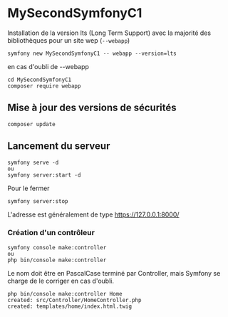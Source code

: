 # MySecondSymfonyC1

Installation de la version lts (Long Term Support) avec la majorité des bibliothèques pour un site wep (`--webapp`)

    symfony new MySecondSymfonyC1 -- webapp --version=lts

en cas d'oubli de --webapp

    cd MySecondSymfonyC1
    composer require webapp

## Mise à jour des versions de sécurités

    composer update

## Lancement du serveur

    symfony serve -d
    ou
    symfony server:start -d

Pour le fermer

    symfony server:stop

L'adresse est généralement de type https://127.0.0.1:8000/

### Création d'un contrôleur

    symfony console make:controller
    ou
    php bin/console make:controller

Le nom doit être en PascalCase terminé par Controller, mais Symfony se charge de le corriger en cas d'oubli.

    php bin/console make:controller Home
    created: src/Controller/HomeController.php
    created: templates/home/index.html.twig
